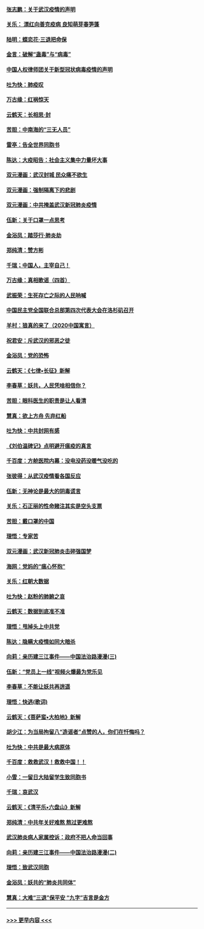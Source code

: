 #### [张志鹏：关于武汉疫情的声明](../pages/nsc993/n11867182.md?t=02140844) 
#### [关乐： 漂红向善克疫病 良知萌芽春笋蓬](../pages/nsc993/n11865710.md?t=02140844) 
#### [陆明：蝶恋花‧三退把命保](../pages/nsc993/n11865673.md?t=02140844) 
#### [金言：破解“蛊毒”与“病毒”](../pages/nsc993/n11864103.md?t=02140844) 
#### [中国人权律师团关于新型冠状病毒疫情的声明](../pages/nsc993/n11864249.md?t=02140844) 
#### [吐为快：肺疫叹](../pages/nsc993/n11864027.md?t=02140844) 
#### [万古缘：红祸惊天](../pages/nsc993/n11864079.md?t=02140844) 
#### [云鹤天：长相思‧封](../pages/nsc993/n11864006.md?t=02140844) 
#### [苦胆：中南海的“三无人员”](../pages/nsc993/n11862997.md?t=02140844) 
#### [雷亭：告全世界同胞书](../pages/nsc993/n11862572.md?t=02140844) 
#### [陈达：大疫昭告：社会主义集中力量坏大事](../pages/nsc993/n11859419.md?t=02140844) 
#### [双元漫画：武汉封城 民众痛不欲生](../pages/nsc993/n11859287.md?t=02140844) 
#### [双元漫画：强制隔离下的悲剧](../pages/nsc993/n11859244.md?t=02140844) 
#### [双元漫画：中共掩盖武汉新冠肺炎疫情](../pages/nsc993/n11858249.md?t=02140844) 
#### [伍新：关于口罩一点思考](../pages/nsc993/n11859195.md?t=02140844) 
#### [金浴凤：踏莎行‧肺炎劫](../pages/nsc993/n11858227.md?t=02140844) 
#### [郑纯清：赞方彬](../pages/nsc993/n11856803.md?t=02140844) 
#### [千瑞；中国人，主宰自己！](../pages/nsc993/n11856793.md?t=02140844) 
#### [万古缘：真相歌谣（四首）](../pages/nsc993/n11856263.md?t=02140844) 
#### [武振荣：生死存亡之际的人民呐喊](../pages/nsc993/n11856256.md?t=02140844) 
#### [中国民主党全国联合总部第四次代表大会在洛杉矶召开](../pages/nsc993/n11856344.md?t=02140844) 
#### [羊村：狼真的来了（2020中国寓言）](../pages/nsc993/n11856229.md?t=02140844) 
#### [祝君安：斥武汉的邪恶之徒](../pages/nsc993/n11855861.md?t=02140844) 
#### [金浴凤：党的恐怖](../pages/nsc993/n11855849.md?t=02140844) 
#### [云鹤天：《七律▪长征》新解](../pages/nsc993/n11855479.md?t=02140844) 
#### [李春草：妖共，人民凭啥相信你？](../pages/nsc993/n11855196.md?t=02140844) 
#### [苦胆：眼科医生的职责是让人看清](../pages/nsc993/n11853840.md?t=02140844) 
#### [慧真：欲上方舟 先弃红船](../pages/nsc993/n11853483.md?t=02140844) 
#### [吐为快：中共封网有感](../pages/nsc993/n11852575.md?t=02140844) 
#### [《刘伯温碑记》点明避开瘟疫的真言](../pages/nsc993/n11852128.md?t=02140844) 
#### [千百度：方舱医院内幕：没电没药没暖气没吃的](../pages/nsc993/n11850211.md?t=02140844) 
#### [张彼得：从武汉疫情看各国反应](../pages/nsc993/n11850102.md?t=02140844) 
#### [伍新：无神论是最大的阴毒谎言](../pages/nsc993/n11846129.md?t=02140844) 
#### [关乐：石正丽的性命赌注其实是空头支票](../pages/nsc993/n11846109.md?t=02140844) 
#### [苦胆：戴口罩的中国](../pages/nsc993/n11845576.md?t=02140844) 
#### [理悟：专家苦](../pages/nsc993/n11845564.md?t=02140844) 
#### [双元漫画：武汉新冠肺炎击碎强国梦](../pages/nsc993/n11843320.md?t=02140844) 
#### [海网：党妈的“瘟心怀抱”](../pages/nsc993/n11840740.md?t=02140844) 
#### [关乐：红朝大数据](../pages/nsc993/n11840675.md?t=02140844) 
#### [吐为快：赵粉的肺腑之哀](../pages/nsc993/n11840618.md?t=02140844) 
#### [云鹤天：数据到底准不准](../pages/nsc993/n11840325.md?t=02140844) 
#### [理悟：甩掉头上中共党](../pages/nsc993/n11838826.md?t=02140844) 
#### [陈达：隐瞒大疫情如同大暗杀](../pages/nsc993/n11838771.md?t=02140844) 
#### [向莉：亲历建三江事件——中国法治路漫漫(三)](../pages/nsc993/n11831825.md?t=02140844) 
#### [伍新：“党员上一线”视频火爆最为党乐见](../pages/nsc993/n11838200.md?t=02140844) 
#### [李春草：不能让妖共再逍遥](../pages/nsc993/n11838102.md?t=02140844) 
#### [理悟：快逃(歌词)](../pages/nsc993/n11838083.md?t=02140844) 
#### [云鹤天：《菩萨蛮▪大柏地》新解](../pages/nsc993/n11838059.md?t=02140844) 
#### [胡少江：为当局拘留八“造谣者”点赞的人，你们在忏悔吗？](../pages/nsc993/n11836801.md?t=02140844) 
#### [吐为快：中共是最大病原体](../pages/nsc993/n11836748.md?t=02140844) 
#### [千百度：救救武汉！救救中国！！](../pages/nsc993/n11836145.md?t=02140844) 
#### [小雪：一留日大陆留学生致同胞书](../pages/nsc993/n11834624.md?t=02140844) 
#### [千瑞：哀武汉](../pages/nsc993/n11833647.md?t=02140844) 
#### [云鹤天：《清平乐▪六盘山》新解](../pages/nsc993/n11833611.md?t=02140844) 
#### [郑纯清：中共年关好难熬 熬过更难熬](../pages/nsc993/n11833489.md?t=02140844) 
#### [武汉肺炎病人家属控诉：政府不把人命当回事](../pages/nsc993/n11833205.md?t=02140844) 
#### [向莉：亲历建三江事件——中国法治路漫漫(二)](../pages/nsc993/n11829102.md?t=02140844) 
#### [理悟：致武汉同胞](../pages/nsc993/n11831522.md?t=02140844) 
#### [金浴凤：妖共的“肺炎共同体”](../pages/nsc993/n11829448.md?t=02140844) 
#### [慧真：大难“三退”保平安 “九字”吉言是金方](../pages/nsc993/n11829501.md?t=02140844) 

----
#### [ >>> 更早内容 <<< ](../indexes/nsc993-earlier.md)
